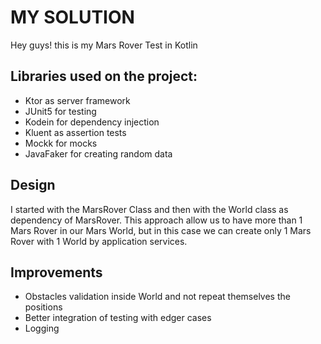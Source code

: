# MY SOLUTION

Hey guys! this is my Mars Rover Test in Kotlin

## Libraries used on the project:
- Ktor as server framework
- JUnit5 for testing
- Kodein for dependency injection
- Kluent as assertion tests
- Mockk for mocks
- JavaFaker for creating random data

## Design
I started with the MarsRover Class and then with the World class as dependency of MarsRover.
This approach allow us to have more than 1 Mars Rover in our Mars World, but in this case we can create only 1 Mars Rover with 1 World by application services. 

## Improvements
- Obstacles validation inside World and not repeat themselves the positions
- Better integration of testing with edger cases
- Logging

